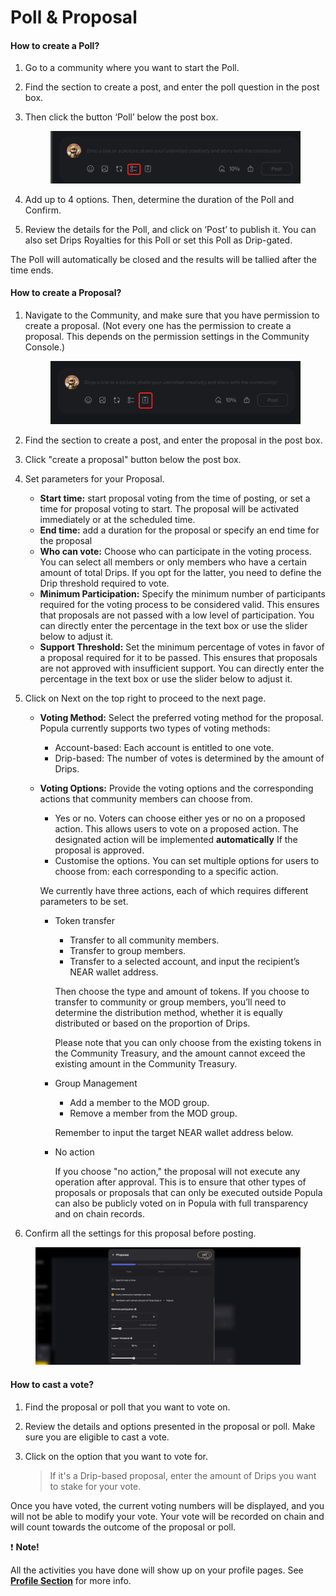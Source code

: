 # Poll & Proposal

#### How to create a Poll?

1. Go to a community where you want to start the Poll.
2. Find the section to create a post, and enter the poll question in the post box.
3.  Then click the button ‘Poll’ below the post box.



    <figure><img src="../.gitbook/assets/image (20).png" alt=""><figcaption></figcaption></figure>
4. Add up to 4 options. Then, determine the duration of the Poll and Confirm.
5. Review the details for the Poll, and click on ‘Post’ to publish it. You can also set Drips Royalties for this Poll or set this Poll as Drip-gated.

The Poll will automatically be closed and the results will be tallied after the time ends.



#### How to create a Proposal?

1.  Navigate to the Community, and make sure that you have permission to create a proposal. (Not every one has the permission to create a proposal. This depends on the permission settings in the Community Console.)

    <figure><img src="../.gitbook/assets/image (19).png" alt=""><figcaption></figcaption></figure>
2. Find the section to create a post, and enter the proposal in the post box.
3. Click "create a proposal" button below the post box.
4. Set parameters for your Proposal.
   * **Start time:** start proposal voting from the time of posting, or set a time for proposal voting to start. The proposal will be activated immediately or at the scheduled time.
   * **End time:** add a duration for the proposal or specify an end time for the proposal
   * **Who can vote:** Choose who can participate in the voting process. You can select all members or only members who have a certain amount of total Drips. If you opt for the latter, you need to define the Drip threshold required to vote.
   * **Minimum Participation:** Specify the minimum number of participants required for the voting process to be considered valid. This ensures that proposals are not passed with a low level of participation. You can directly enter the percentage in the text box or use the slider below to adjust it.
   * **Support Threshold:** Set the minimum percentage of votes in favor of a proposal required for it to be passed. This ensures that proposals are not approved with insufficient support. You can directly enter the percentage in the text box or use the slider below to adjust it.
5. Click on Next on the top right to proceed to the next page.
   * **Voting Method:** Select the preferred voting method for the proposal. Popula currently supports two types of voting methods:
     * Account-based: Each account is entitled to one vote.
     * Drip-based: The number of votes is determined by the amount of Drips.
   *   **Voting Options:** Provide the voting options and the corresponding actions that community members can choose from.

       * Yes or no. Voters can choose either yes or no on a proposed action. This allows users to vote on a proposed action. The designated action will be implemented **automatically** If the proposal is approved.
       * Customise the options. You can set multiple options for users to choose from: each corresponding to a specific action.

       We currently have three actions, each of which requires different parameters to be set.

       *   Token transfer

           * Transfer to all community members.
           * Transfer to group members.
           * Transfer to a selected account, and input the recipient’s NEAR wallet address.

           Then choose the type and amount of tokens. If you choose to transfer to community or group members, you’ll need to determine the distribution method, whether it is equally distributed or based on the proportion of Drips.

           Please note that you can only choose from the existing tokens in the Community Treasury, and the amount cannot exceed the existing amount in the Community Treasury.
       *   Group Management

           * Add a member to the MOD group.
           * Remove a member from the MOD group.

           Remember to input the target NEAR wallet address below.
       *   No action

           If you choose "no action," the proposal will not execute any operation after approval. This is to ensure that other types of proposals or proposals that can only be executed outside Popula can also be publicly voted on in Popula with full transparency and on chain records.
6. Confirm all the settings for this proposal before posting.&#x20;

<figure><img src="../.gitbook/assets/proposal.gif" alt=""><figcaption></figcaption></figure>

#### How to cast a vote?

1. Find the proposal or poll that you want to vote on.
2. Review the details and options presented in the proposal or poll. Make sure you are eligible to cast a vote.
3.  Click on the option that you want to vote for.

    > If it's a Drip-based proposal, enter the amount of Drips you want to stake for your vote.

Once you have voted, the current voting numbers will be displayed, and you will not be able to modify your vote. Your vote will be recorded on chain and will count towards the outcome of the proposal or poll.

❗ **Note!**

All the activities you have done will show up on your profile pages. See [**Profile Section**](broken-reference) for more info.

